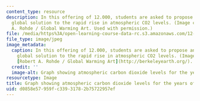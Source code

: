 ```yaml
---
content_type: resource
description: In this offering of 12.000, students are asked to propose an integrated
  global solution to the rapid rise in atmospheric CO2 levels. (Image created by Robert
  A. Rohde / Global Warming Art. Used with permission.)
file: /media/https%3A/open-learning-course-data-rc.s3.amazonaws.com/12-000-solving-complex-problems-fall-2009/d0858e57959fc33931782b75722957ef_12-000f09.jpg
file_type: image/jpeg
image_metadata:
  caption: In this offering of 12.000, students are asked to propose an integrated
    global solution to the rapid rise in atmospheric CO2 levels. (Image created by
    [Robert A. Rohde / Global Warming Art](http://berkeleyearth.org/). Used with permission.)
  credit: ''
  image-alt: Graph showing atmospheric carbon dioxide levels for the years of 1960-2010.
resourcetype: Image
title: Graph showing atmospheric carbon dioxide levels for the years of 1960-2010
uid: d0858e57-959f-c339-3178-2b75722957ef
---
```

